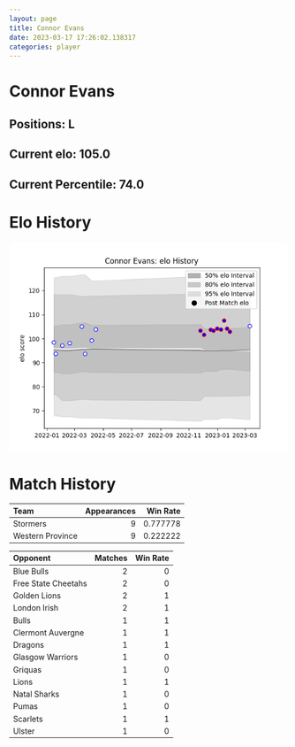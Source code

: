 ```yaml
---  
layout: page  
title: Connor Evans  
date: 2023-03-17 17:26:02.138317  
categories: player  
---
```

# Connor Evans

## Positions: L

## Current elo: 105.0

## Current Percentile: 74.0

# Elo History


![elo history](history_ConnorEvans.png)
# Match History


| Team             |   Appearances |   Win Rate |
|:-----------------|--------------:|-----------:|
| Stormers         |             9 |   0.777778 |
| Western Province |             9 |   0.222222 |

| Opponent            |   Matches |   Win Rate |
|:--------------------|----------:|-----------:|
| Blue Bulls          |         2 |          0 |
| Free State Cheetahs |         2 |          0 |
| Golden Lions        |         2 |          1 |
| London Irish        |         2 |          1 |
| Bulls               |         1 |          1 |
| Clermont Auvergne   |         1 |          1 |
| Dragons             |         1 |          1 |
| Glasgow Warriors    |         1 |          0 |
| Griquas             |         1 |          0 |
| Lions               |         1 |          1 |
| Natal Sharks        |         1 |          0 |
| Pumas               |         1 |          0 |
| Scarlets            |         1 |          1 |
| Ulster              |         1 |          0 |